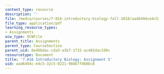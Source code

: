 ```yaml
---
content_type: resource
description: ''
file: /media/courses/7-016-introductory-biology-fall-2018/aad6494ce4c532c50221988b7f468bc8_MIT7_016F18PS5.pdf
file_type: application/pdf
learning_resource_types:
- Assignments
ocw_type: OCWFile
parent_title: Assignments
parent_type: CourseSection
parent_uid: 6ed6bdac-cda3-a3b7-1732-ac482dac199c
resourcetype: Document
title: '7.016 Introductory Biology: Assignment 5'
uid: aad6494c-e4c5-32c5-0221-988b7f468bc8
---
```

